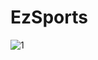# EzSports

![1](https://github.com/user-attachments/assets/13b5b26d-246c-4dcc-9f2c-b3b923abac3c)



